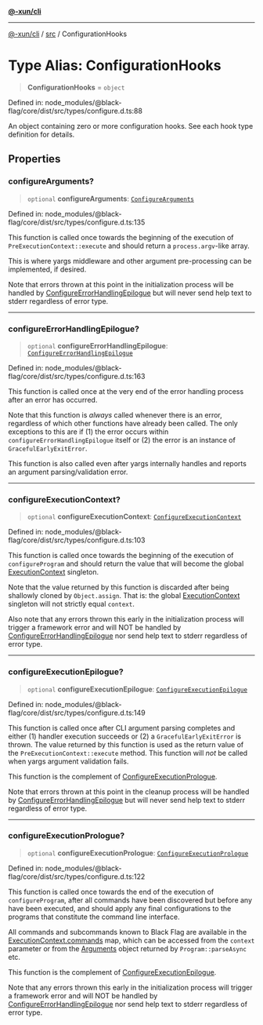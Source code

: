 [**@-xun/cli**](../../README.md)

***

[@-xun/cli](../../README.md) / [src](../README.md) / ConfigurationHooks

# Type Alias: ConfigurationHooks

> **ConfigurationHooks** = `object`

Defined in: node\_modules/@black-flag/core/dist/src/types/configure.d.ts:88

An object containing zero or more configuration hooks. See each hook type
definition for details.

## Properties

### configureArguments?

> `optional` **configureArguments**: [`ConfigureArguments`](ConfigureArguments.md)

Defined in: node\_modules/@black-flag/core/dist/src/types/configure.d.ts:135

This function is called once towards the beginning of the execution of
`PreExecutionContext::execute` and should return a `process.argv`-like
array.

This is where yargs middleware and other argument pre-processing can be
implemented, if desired.

Note that errors thrown at this point in the initialization process will be
handled by [ConfigureErrorHandlingEpilogue](ConfigureErrorHandlingEpilogue.md) but will never send help
text to stderr regardless of error type.

***

### configureErrorHandlingEpilogue?

> `optional` **configureErrorHandlingEpilogue**: [`ConfigureErrorHandlingEpilogue`](ConfigureErrorHandlingEpilogue.md)

Defined in: node\_modules/@black-flag/core/dist/src/types/configure.d.ts:163

This function is called once at the very end of the error handling process
after an error has occurred.

Note that this function is _always_ called whenever there is an error,
regardless of which other functions have already been called. The only
exceptions to this are if (1) the error occurs within
`configureErrorHandlingEpilogue` itself or (2) the error is an instance of
`GracefulEarlyExitError`.

This function is also called even after yargs internally handles and
reports an argument parsing/validation error.

***

### configureExecutionContext?

> `optional` **configureExecutionContext**: [`ConfigureExecutionContext`](ConfigureExecutionContext.md)

Defined in: node\_modules/@black-flag/core/dist/src/types/configure.d.ts:103

This function is called once towards the beginning of the execution of
`configureProgram` and should return the value that will become the global
[ExecutionContext](ExecutionContext.md) singleton.

Note that the value returned by this function is discarded after being
shallowly cloned by `Object.assign`. That is: the global
[ExecutionContext](ExecutionContext.md) singleton will not strictly equal `context`.

Also note that any errors thrown this early in the initialization process
will trigger a framework error and will NOT be handled by
[ConfigureErrorHandlingEpilogue](ConfigureErrorHandlingEpilogue.md) nor send help text to stderr
regardless of error type.

***

### configureExecutionEpilogue?

> `optional` **configureExecutionEpilogue**: [`ConfigureExecutionEpilogue`](ConfigureExecutionEpilogue.md)

Defined in: node\_modules/@black-flag/core/dist/src/types/configure.d.ts:149

This function is called once after CLI argument parsing completes and
either (1) handler execution succeeds or (2) a `GracefulEarlyExitError` is
thrown. The value returned by this function is used as the return value of
the `PreExecutionContext::execute` method. This function will _not_ be
called when yargs argument validation fails.

This function is the complement of [ConfigureExecutionPrologue](ConfigureExecutionPrologue.md).

Note that errors thrown at this point in the cleanup process will be
handled by [ConfigureErrorHandlingEpilogue](ConfigureErrorHandlingEpilogue.md) but will never send help
text to stderr regardless of error type.

***

### configureExecutionPrologue?

> `optional` **configureExecutionPrologue**: [`ConfigureExecutionPrologue`](ConfigureExecutionPrologue.md)

Defined in: node\_modules/@black-flag/core/dist/src/types/configure.d.ts:122

This function is called once towards the end of the execution of
`configureProgram`, after all commands have been discovered but before any
have been executed, and should apply any final configurations to the
programs that constitute the command line interface.

All commands and subcommands known to Black Flag are available in the
[ExecutionContext.commands](ExecutionContext.md#commands) map, which can be accessed from the
`context` parameter or from the [Arguments](Arguments.md) object returned by
`Program::parseAsync` etc.

This function is the complement of [ConfigureExecutionEpilogue](ConfigureExecutionEpilogue.md).

Note that any errors thrown this early in the initialization process will
trigger a framework error and will NOT be handled by
[ConfigureErrorHandlingEpilogue](ConfigureErrorHandlingEpilogue.md) nor send help text to stderr
regardless of error type.

